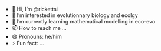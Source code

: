 - 👋 Hi, I’m @rickettsi
- 👀 I’m interested in evolutionnary biology and ecolgy
- 🌱 I’m currently learning mathematical modelling in eco-evo
- 📫 How to reach me ...
- 😄 Pronouns: he/him
- ⚡ Fun fact: ...
